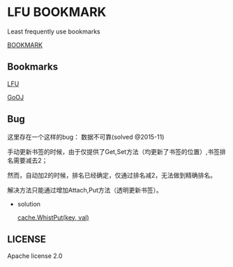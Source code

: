 #	LFU BOOKMARK

Least frequently use bookmarks

[BOOKMARK](http://bookmark.daoapp.io/)

##	Bookmarks

[LFU](https://github.com/shaalx/leetcode/tree/master/lfu2)

[GoOJ](http://goojle.daoapp.io/)

##	Bug

这里存在一个这样的bug： 数据不可靠(solved @2015-11)

手动更新书签的时候，由于仅提供了Get,Set方法（均更新了书签的位置）,书签排名需要减去2；

然而，自动加2的时候，排名已经确定，仅通过排名减2，无法做到精确排名。

解决方法只能通过增加Attach,Put方法（透明更新书签）。

*	solution

	[cache.WhistPut(key, val)](https://github.com/shaalx/leetcode/blob/master/lfu2/lfu.go#L151)

##	LICENSE

Apache license 2.0